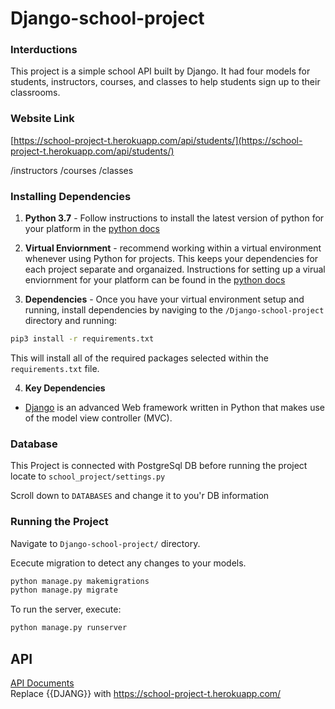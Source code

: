 # Django-school-project

 ### Interductions
This project is a simple school API built by Django. It had four models for students, instructors, courses, and classes to help students sign up to their classrooms.

 ### Website Link
 [https://school-project-t.herokuapp.com/api/students/](https://school-project-t.herokuapp.com/api/students/)
 
 /instructors
 /courses
 /classes
 
 ### Installing Dependencies
 
 1. **Python 3.7** - Follow instructions to install the latest version of python for your platform in the [python docs](https://docs.python.org/3/using/unix.html#getting-and-installing-the-latest-version-of-python)


2. **Virtual Enviornment** - recommend working within a virtual environment whenever using Python for projects. This keeps your dependencies for each project separate and organaized. Instructions for setting up a virual enviornment for your platform can be found in the [python docs](https://packaging.python.org/guides/installing-using-pip-and-virtual-environments/)


3. **Dependencies** - Once you have your virtual environment setup and running, install dependencies by naviging to the `/Django-school-project
` directory and running:
```bash
pip3 install -r requirements.txt
```
This will install all of the required packages selected within the `requirements.txt` file.

4. **Key Dependencies**
 - [Django](https://www.djangoproject.com/)  is an advanced Web framework written in Python that makes use of the model view controller (MVC).

 
### Database 
This Project is connected with PostgreSql DB before running the project 
locate to `school_project/settings.py`

Scroll down to `DATABASES` and change it to you'r DB information 


### Running the Project

 Navigate to `Django-school-project/` directory.

Ececute migration to detect any changes to your models.
```bash
python manage.py makemigrations
python manage.py migrate
```
To run the server, execute:
```bash
python manage.py runserver
```

## API

[API Documents](https://documenter.getpostman.com/view/16467666/UVXjJvhj)  
Replace {{DJANG}} with https://school-project-t.herokuapp.com/

